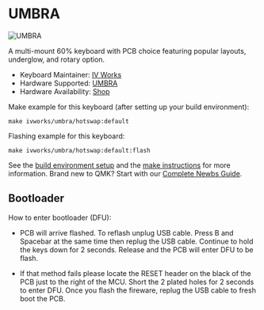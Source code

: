# UMBRA

![UMBRA](https://i.imgur.com/2d94i6H.jpg)

A multi-mount 60% keyboard with PCB choice featuring popular layouts, underglow, and rotary option.

* Keyboard Maintainer: [IV Works](https://www.iv-works.com/)
* Hardware Supported: [UMBRA](https://www.iv-works.com/i)
* Hardware Availability: [Shop](https://iv-works.com/product-category/umbra/)

Make example for this keyboard (after setting up your build environment):

    make ivworks/umbra/hotswap:default

Flashing example for this keyboard:

    make ivworks/umbra/hotswap:default:flash

See the [build environment setup](https://docs.qmk.fm/#/getting_started_build_tools) and the [make instructions](https://docs.qmk.fm/#/getting_started_make_guide) for more information. Brand new to QMK? Start with our [Complete Newbs Guide](https://docs.qmk.fm/#/newbs).

## Bootloader

How to enter bootloader (DFU):
* PCB will arrive flashed. To reflash unplug USB cable. Press B and Spacebar at the same time then replug the USB cable. Continue to hold the keys down for 2 seconds. Release and the PCB will enter DFU to be flash.

* If that method fails please locate the RESET header on the black of the PCB just to the right of the MCU. Short the 2 plated holes for 2 seconds to enter DFU. Once you flash the fireware, replug the USB cable to fresh boot the PCB.